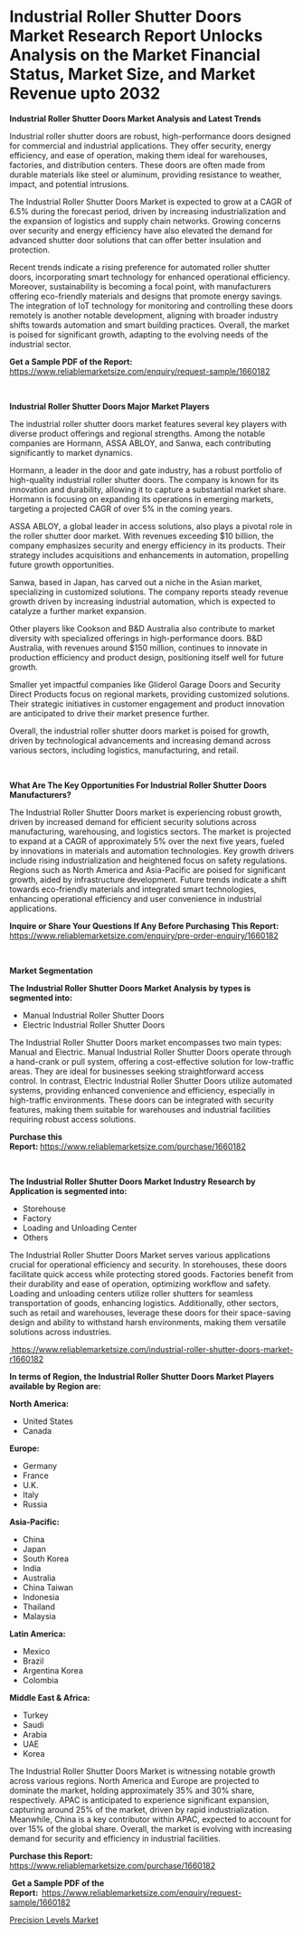 <p><h1>Industrial Roller Shutter Doors Market Research Report Unlocks Analysis on the Market Financial Status, Market Size, and Market Revenue upto 2032</h1></p><p><strong>Industrial Roller Shutter Doors Market Analysis and Latest Trends</strong></p>
<p><p>Industrial roller shutter doors are robust, high-performance doors designed for commercial and industrial applications. They offer security, energy efficiency, and ease of operation, making them ideal for warehouses, factories, and distribution centers. These doors are often made from durable materials like steel or aluminum, providing resistance to weather, impact, and potential intrusions.</p><p>The Industrial Roller Shutter Doors Market is expected to grow at a CAGR of 6.5% during the forecast period, driven by increasing industrialization and the expansion of logistics and supply chain networks. Growing concerns over security and energy efficiency have also elevated the demand for advanced shutter door solutions that can offer better insulation and protection. </p><p>Recent trends indicate a rising preference for automated roller shutter doors, incorporating smart technology for enhanced operational efficiency. Moreover, sustainability is becoming a focal point, with manufacturers offering eco-friendly materials and designs that promote energy savings. The integration of IoT technology for monitoring and controlling these doors remotely is another notable development, aligning with broader industry shifts towards automation and smart building practices. Overall, the market is poised for significant growth, adapting to the evolving needs of the industrial sector.</p></p>
<p><strong>Get a Sample PDF of the Report:&nbsp;</strong> <a href="https://www.reliablemarketsize.com/enquiry/request-sample/1660182?utm_campaign=2640&utm_medium=2&utm_source=Github&utm_content=ia&utm_term=10042025&utm_id=industrial-roller-shutter-doors">https://www.reliablemarketsize.com/enquiry/request-sample/1660182</a></p>
<p>&nbsp;</p>
<p><strong>Industrial Roller Shutter Doors Major Market Players</strong></p>
<p><p>The industrial roller shutter doors market features several key players with diverse product offerings and regional strengths. Among the notable companies are Hormann, ASSA ABLOY, and Sanwa, each contributing significantly to market dynamics.</p><p>Hormann, a leader in the door and gate industry, has a robust portfolio of high-quality industrial roller shutter doors. The company is known for its innovation and durability, allowing it to capture a substantial market share. Hormann is focusing on expanding its operations in emerging markets, targeting a projected CAGR of over 5% in the coming years. </p><p>ASSA ABLOY, a global leader in access solutions, also plays a pivotal role in the roller shutter door market. With revenues exceeding $10 billion, the company emphasizes security and energy efficiency in its products. Their strategy includes acquisitions and enhancements in automation, propelling future growth opportunities.</p><p>Sanwa, based in Japan, has carved out a niche in the Asian market, specializing in customized solutions. The company reports steady revenue growth driven by increasing industrial automation, which is expected to catalyze a further market expansion.</p><p>Other players like Cookson and B&D Australia also contribute to market diversity with specialized offerings in high-performance doors. B&D Australia, with revenues around $150 million, continues to innovate in production efficiency and product design, positioning itself well for future growth. </p><p>Smaller yet impactful companies like Gliderol Garage Doors and Security Direct Products focus on regional markets, providing customized solutions. Their strategic initiatives in customer engagement and product innovation are anticipated to drive their market presence further.</p><p>Overall, the industrial roller shutter doors market is poised for growth, driven by technological advancements and increasing demand across various sectors, including logistics, manufacturing, and retail.</p></p>
<p>&nbsp;</p>
<p><strong>What Are The Key Opportunities For Industrial Roller Shutter Doors Manufacturers?</strong></p>
<p><p>The Industrial Roller Shutter Doors market is experiencing robust growth, driven by increased demand for efficient security solutions across manufacturing, warehousing, and logistics sectors. The market is projected to expand at a CAGR of approximately 5% over the next five years, fueled by innovations in materials and automation technologies. Key growth drivers include rising industrialization and heightened focus on safety regulations. Regions such as North America and Asia-Pacific are poised for significant growth, aided by infrastructure development. Future trends indicate a shift towards eco-friendly materials and integrated smart technologies, enhancing operational efficiency and user convenience in industrial applications.</p></p>
<p><strong>Inquire or Share Your Questions If Any Before Purchasing This Report:</strong> <a href="https://www.reliablemarketsize.com/enquiry/pre-order-enquiry/1660182?utm_campaign=2640&utm_medium=2&utm_source=Github&utm_content=ia&utm_term=10042025&utm_id=industrial-roller-shutter-doors">https://www.reliablemarketsize.com/enquiry/pre-order-enquiry/1660182</a></p>
<p>&nbsp;</p>
<p><strong>Market Segmentation</strong></p>
<p><strong>The Industrial Roller Shutter Doors Market Analysis by types is segmented into:</strong></p>
<p><ul><li>Manual Industrial Roller Shutter Doors</li><li>Electric Industrial Roller Shutter Doors</li></ul></p>
<p><p>The Industrial Roller Shutter Doors market encompasses two main types: Manual and Electric. Manual Industrial Roller Shutter Doors operate through a hand-crank or pull system, offering a cost-effective solution for low-traffic areas. They are ideal for businesses seeking straightforward access control. In contrast, Electric Industrial Roller Shutter Doors utilize automated systems, providing enhanced convenience and efficiency, especially in high-traffic environments. These doors can be integrated with security features, making them suitable for warehouses and industrial facilities requiring robust access solutions.</p></p>
<p><strong>Purchase this Report:&nbsp;</strong><a href="https://www.reliablemarketsize.com/purchase/1660182?utm_campaign=2640&utm_medium=2&utm_source=Github&utm_content=ia&utm_term=10042025&utm_id=industrial-roller-shutter-doors">https://www.reliablemarketsize.com/purchase/1660182</a></p>
<p>&nbsp;</p>
<p><strong>The Industrial Roller Shutter Doors Market Industry Research by Application is segmented into:</strong></p>
<p><ul><li>Storehouse</li><li>Factory</li><li>Loading and Unloading Center</li><li>Others</li></ul></p>
<p><p>The Industrial Roller Shutter Doors Market serves various applications crucial for operational efficiency and security. In storehouses, these doors facilitate quick access while protecting stored goods. Factories benefit from their durability and ease of operation, optimizing workflow and safety. Loading and unloading centers utilize roller shutters for seamless transportation of goods, enhancing logistics. Additionally, other sectors, such as retail and warehouses, leverage these doors for their space-saving design and ability to withstand harsh environments, making them versatile solutions across industries.</p></p>
<p><a href="https://www.reliablemarketsize.com/industrial-roller-shutter-doors-market-r1660182?utm_campaign=2640&utm_medium=2&utm_source=Github&utm_content=ia&utm_term=10042025&utm_id=industrial-roller-shutter-doors">&nbsp;https://www.reliablemarketsize.com/industrial-roller-shutter-doors-market-r1660182</a></p>
<p><strong>In terms of Region, the Industrial Roller Shutter Doors Market Players available by Region are:</strong></p>
<p>
    <p> <strong> North America: </strong>
        <ul>
            <li>United States</li>
            <li>Canada</li>
        </ul>
        </p> 
    <p> <strong> Europe: </strong>
        <ul>
            <li>Germany</li>
            <li>France</li>
            <li>U.K.</li>
            <li>Italy</li>
            <li>Russia</li>
        </ul>
        </p> 
    <p> <strong> Asia-Pacific: </strong>
        <ul>
            <li>China</li>
            <li>Japan</li>
            <li>South Korea</li>
            <li>India</li>
            <li>Australia</li>
            <li>China Taiwan</li>
            <li>Indonesia</li>
            <li>Thailand</li>
            <li>Malaysia</li>
        </ul>
        </p> 
    <p> <strong> Latin America: </strong>
        <ul>
            <li>Mexico</li>
            <li>Brazil</li>
            <li>Argentina Korea</li>
            <li>Colombia</li>
        </ul>
        </p> 
    <p> <strong> Middle East & Africa: </strong>
        <ul>
            <li>Turkey</li>
            <li>Saudi</li>
            <li>Arabia</li>
            <li>UAE</li>
            <li>Korea</li>
        </ul>
    </p>
    </p>
<p><p>The Industrial Roller Shutter Doors Market is witnessing notable growth across various regions. North America and Europe are projected to dominate the market, holding approximately 35% and 30% share, respectively. APAC is anticipated to experience significant expansion, capturing around 25% of the market, driven by rapid industrialization. Meanwhile, China is a key contributor within APAC, expected to account for over 15% of the global share. Overall, the market is evolving with increasing demand for security and efficiency in industrial facilities.</p></p>
<p><strong>Purchase this Report: </strong><a href="https://www.reliablemarketsize.com/purchase/1660182?utm_campaign=2640&utm_medium=2&utm_source=Github&utm_content=ia&utm_term=10042025&utm_id=industrial-roller-shutter-doors">https://www.reliablemarketsize.com/purchase/1660182</a></p>
<p>&nbsp;<strong>Get a Sample PDF of the Report:&nbsp;&nbsp;</strong><a href="https://www.reliablemarketsize.com/enquiry/request-sample/1660182?utm_campaign=2640&utm_medium=2&utm_source=Github&utm_content=ia&utm_term=10042025&utm_id=industrial-roller-shutter-doors">https://www.reliablemarketsize.com/enquiry/request-sample/1660182</a></p>
<p><strong></strong></p>
<p><p><a href="https://github.com/shimweummul/Market-Research-Report-List-1/blob/main/precision-levels-market.md?utm_campaign=2640&utm_medium=2&utm_source=Github&utm_content=ia&utm_term=10042025&utm_id=industrial-roller-shutter-doors">Precision Levels Market</a></p></p>